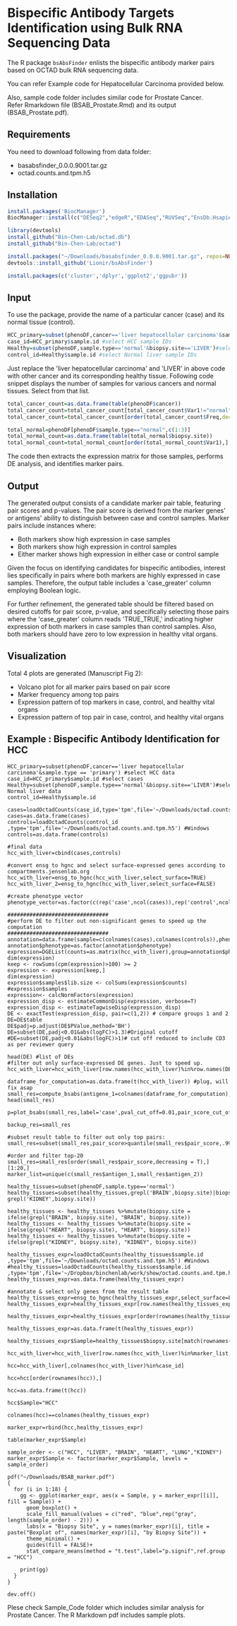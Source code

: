 # **Bispecific Antibody Targets Identification using Bulk RNA Sequencing Data**

The R package `bsAbsFinder` enlists the bispecific antibody marker pairs based on OCTAD bulk RNA sequencing data. 

You can refer Example code for Hepatocellular Carcinoma provided below.

Also, sample code folder includes similar code for Prostate Cancer.   
Refer Rmarkdown file (BSAB_Prostate.Rmd) and its output (BSAB_Prostate.pdf).

## **Requirements**
You need to download following from data folder:
- basabsfinder_0.0.0.9001.tar.gz 
- octad.counts.and.tpm.h5

## **Installation**

```r
install.packages('BiocManager')
BiocManager::install(c("DESeq2","edgeR","EDASeq","RUVSeq","EnsDb.Hsapiens.v86"))

library(devtools)
install_github("Bin-Chen-Lab/octad.db")
install_github("Bin-Chen-Lab/octad")

install.packages("~/Downloads/basabsfinder_0.0.0.9001.tar.gz", repos=NULL, type='source')
devtools::install_github('Lionir/bsAbsFinder')

install.packages(c('cluster','dplyr','ggplot2','ggpubr'))
```
## **Input**

To use the package, provide the name of a particular cancer (case) and its normal tissue (control).

```r
HCC_primary=subset(phenoDF,cancer=='liver hepatocellular carcinoma'&sample.type == 'primary') #select HCC data
case_id=HCC_primary$sample.id #select HCC sample IDs
Healthy=subset(phenoDF,sample.type=='normal'&biopsy.site=='LIVER')#select Normal liver data
control_id=Healthy$sample.id #select Normal liver sample IDs
```
Just replace the 'liver hepatocellular carcinoma' and 'LIVER' in above code with 
other cancer and its corresponding healthy tissue. 
Following code snippet displays the number of samples for various cancers and normal tissues. Select from that list.

```r
total_cancer_count=as.data.frame(table(phenoDF$cancer))
total_cancer_count=total_cancer_count[total_cancer_count$Var1!="normal",]
total_cancer_count=total_cancer_count[order(total_cancer_count$Freq,decreasing = T),]

total_normal=phenoDF[phenoDF$sample.type=="normal",c(1:3)]
total_normal_count=as.data.frame(table(total_normal$biopsy.site))
total_normal_count=total_normal_count[order(total_normal_count$Var1),]
```
The code then extracts the expression matrix for those samples, performs DE analysis, and identifies marker pairs.

## **Output**

The generated output consists of a candidate marker pair table, featuring pair scores and p-values. The pair score is derived from the marker genes' or antigens' ability to distinguish between case and control samples. Marker pairs include instances where:
- Both markers show high expression in case samples
- Both markers show high expression in control samples
- Either marker shows high expression in either case or control sample

Given the focus on identifying candidates for bispecific antibodies, interest lies specifically in pairs where both markers are highly expressed in case samples. Therefore, the output table includes a 'case_greater' column employing Boolean logic.

For further refinement, the generated table should be filtered based on desired cutoffs for pair score, p-value, and specifically selecting those pairs where the 'case_greater' column reads 'TRUE_TRUE,' indicating higher expression of both markers in case samples than control samples. Also, both markers should have zero to low expression in healthy vital organs.

## **Visualization**

Total 4 plots are generated (Manuscript Fig 2):
- Volcano plot for all marker pairs based on pair score
- Marker frequency among top pairs
- Expression pattern of top markers in case, control, and healthy vital organs
- Expression pattern of top pair in case, control, and healthy vital organs

## **Example : Bispecific Antibody Identification for HCC**

```
HCC_primary=subset(phenoDF,cancer=='liver hepatocellular carcinoma'&sample.type == 'primary') #select HCC data
case_id=HCC_primary$sample.id #select cases
Healthy=subset(phenoDF,sample.type=='normal'&biopsy.site=='LIVER')#select Normal liver data
control_id=Healthy$sample.id

cases=loadOctadCounts(case_id,type='tpm',file='~/Downloads/octad.counts.and.tpm.h5')
cases=as.data.frame(cases)
controls=loadOctadCounts(control_id ,type='tpm',file='~/Downloads/octad.counts.and.tpm.h5') #Windows
controls=as.data.frame(controls)

#final data
hcc_with_liver=cbind(cases,controls)

#convert ensg to hgnc and select surface-expressed genes according to  compartments.jensenlab.org
hcc_with_liver=ensg_to_hgnc(hcc_with_liver,select_surface=TRUE)
hcc_with_liver_2=ensg_to_hgnc(hcc_with_liver,select_surface=FALSE)

#create phenotype vector
phenotype_vector=as.factor(c(rep('case',ncol(cases)),rep('control',ncol(controls))))

################################
#perform DE to filter out non-significant genes to speed up the computation
################################
annotation=data.frame(sample=c(colnames(cases),colnames(controls)),phenotype=c(rep('cancer',length(colnames(cases))),rep('control',length(colnames(controls)))))
annotation$phenotype=as.factor(annotation$phenotype)
expression=DGEList(counts=as.matrix(hcc_with_liver),group=annotation$phenotype)
dim(expression)
keep <- rowSums(cpm(expression)>100) >= 2
expression <- expression[keep,]
dim(expression)
expression$samples$lib.size <- colSums(expression$counts)
#expression$samples
expression<- calcNormFactors(expression)
expression_disp <- estimateCommonDisp(expression, verbose=T)
expression_disp <- estimateTagwiseDisp(expression_disp)
DE <- exactTest(expression_disp, pair=c(1,2)) # compare groups 1 and 2
DE=DE$table
DE$padj=p.adjust(DE$PValue,method='BH')
DE=subset(DE,padj<0.01&abs(logFC)>1.3)#Original cutoff
#DE=subset(DE,padj<0.01&abs(logFC)>1)# cut off reduced to include CD3 as per reviewer query

head(DE) #list of DEs
#filter out only surface-expressed DE genes. Just to speed up. 
hcc_with_liver=hcc_with_liver[row.names(hcc_with_liver)%in%row.names(DE),]

dataframe_for_computation=as.data.frame(t(hcc_with_liver)) #plug, will fix asap
small_res=compute_bsabs(antigene_1=colnames(dataframe_for_computation),data_input=dataframe_for_computation,pheno_input=phenotype_vector)
head(small_res)

p=plot_bsabs(small_res,label='case',pval_cut_off=0.01,pair_score_cut_off=quantile(small_res$pair_score,.99))

backup_res=small_res

#subset result table to filter out only top pairs:
small_res=subset(small_res,pair_score>quantile(small_res$pair_score,.99)&case_greater=='TRUE_TRUE'&p.adj<0.01)

#order and filter top-20
small_res=small_res[order(small_res$pair_score,decreasing = T),][1:20,]
marker_list=unique(c(small_res$antigen_1,small_res$antigen_2))

healthy_tissues=subset(phenoDF,sample.type=='normal')  
healthy_tissues=subset(healthy_tissues,grepl('BRAIN',biopsy.site)|biopsy.site=='LIVER'|biopsy.site=='LUNG'|grepl('HEART',biopsy.site)| grepl('KIDNEY',biopsy.site))

healthy_tissues <- healthy_tissues %>%mutate(biopsy.site = ifelse(grepl("BRAIN", biopsy.site), "BRAIN", biopsy.site))
healthy_tissues <- healthy_tissues %>%mutate(biopsy.site = ifelse(grepl("HEART", biopsy.site), "HEART", biopsy.site))
healthy_tissues <- healthy_tissues %>%mutate(biopsy.site = ifelse(grepl("KIDNEY", biopsy.site), "KIDNEY", biopsy.site))

healthy_tissues_expr=loadOctadCounts(healthy_tissues$sample.id ,type='tpm',file='~/Downloads/octad.counts.and.tpm.h5') #Windows
#healthy_tissues=loadOctadCounts(healthy_tissues$sample.id ,type='tpm',file='~/Dropbox/binchenlab/work/show/octad.counts.and.tpm.h5')#Unix
healthy_tissues_expr=as.data.frame(healthy_tissues_expr)

#annotate & select only genes from the result table
healthy_tissues_expr=ensg_to_hgnc(healthy_tissues_expr,select_surface=FALSE)
healthy_tissues_expr=healthy_tissues_expr[row.names(healthy_tissues_expr)%in%marker_list,]

healthy_tissues_expr=healthy_tissues_expr[order(rownames(healthy_tissues_expr)),]

healthy_tissues_expr=as.data.frame(t(healthy_tissues_expr))

healthy_tissues_expr$Sample=healthy_tissues$biopsy.site[match(rownames(healthy_tissues_expr),healthy_tissues$sample.id)]

hcc_with_liver=hcc_with_liver[row.names(hcc_with_liver)%in%marker_list,]

hcc=hcc_with_liver[,colnames(hcc_with_liver)%in%case_id]

hcc=hcc[order(rownames(hcc)),]

hcc=as.data.frame(t(hcc))

hcc$Sample="HCC"

colnames(hcc)==colnames(healthy_tissues_expr)

marker_expr=rbind(hcc,healthy_tissues_expr)

table(marker_expr$Sample)

sample_order <- c("HCC", "LIVER", "BRAIN", "HEART", "LUNG","KIDNEY")
marker_expr$Sample <- factor(marker_expr$Sample, levels = sample_order)

pdf("~/Downloads/BSAB_marker.pdf")
{
  for (i in 1:18) {
    gg <- ggplot(marker_expr, aes(x = Sample, y = marker_expr[[i]], fill = Sample)) +
      geom_boxplot() +
      scale_fill_manual(values = c("red", "blue",rep("gray", length(sample_order) - 2))) +
      labs(x = "Biopsy Site", y = names(marker_expr)[i], title = paste("Boxplot of", names(marker_expr)[i], "by Biopsy Site")) +
      theme_minimal() +
      guides(fill = FALSE)+
      stat_compare_means(method = "t.test",label="p.signif",ref.group = "HCC")
    
    print(gg)    
  }
}

dev.off()

```
Plese check Sample_Code folder which includes similar analysis for Prostate Cancer. The R Markdown pdf includes sample plots. 
